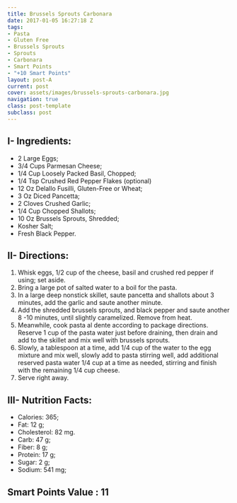 ```yaml
---
title: Brussels Sprouts Carbonara
date: 2017-01-05 16:27:18 Z
tags:
- Pasta
- Gluten Free
- Brussels Sprouts
- Sprouts
- Carbonara
- Smart Points
- "+10 Smart Points"
layout: post-A
current: post
cover: assets/images/brussels-sprouts-carbonara.jpg
navigation: true
class: post-template
subclass: post
---
```


## I- Ingredients:
* 2 Large Eggs;
* 3/4 Cups Parmesan Cheese;
* 1/4 Cup Loosely Packed Basil, Chopped;
* 1/4 Tsp Crushed Red Pepper Flakes (optional)
* 12 Oz Delallo Fusilli, Gluten-Free or Wheat;
* 3 Oz Diced Pancetta;
* 2 Cloves Crushed Garlic;
* 1/4 Cup Chopped Shallots;
* 10 Oz Brussels Sprouts, Shredded;
* Kosher Salt;
* Fresh Black Pepper.

## II- Directions:
1. Whisk eggs, 1/2 cup of the cheese, basil and crushed red pepper if using; set aside.
1. Bring a large pot of salted water to a boil for the pasta.
1. In a large deep nonstick skillet, saute pancetta and shallots about 3 minutes, add the garlic and saute another minute.
1. Add the shredded brussels sprouts, and black pepper and saute another 8 -10 minutes, until slightly caramelized. Remove from heat.
1. Meanwhile, cook pasta al dente according to package directions. Reserve 1 cup of the pasta water just before draining, then drain and add to the skillet and mix well with brussels sprouts.
1. Slowly, a tablespoon at a time, add 1/4 cup of the water to the egg mixture and mix well, slowly add to pasta stirring well, add additional reserved pasta water 1/4 cup at a time as needed, stirring and finish with the remaining 1/4 cup cheese.
1. Serve right away.

## III- Nutrition Facts:
* Calories: 365;
* Fat: 12 g;
* Cholesterol: 82 mg.
* Carb: 47 g;
* Fiber: 8 g;
* Protein: 17 g;
* Sugar: 2 g;
* Sodium: 541 mg;

## Smart Points Value : 11
